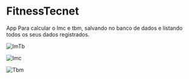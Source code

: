 # FitnessTecnet
App Para calcular o Imc e tbm, salvando no banco de dados e listando todos os seus dados registrados.

![ImTb](https://user-images.githubusercontent.com/103066821/232259418-21a60727-0c5c-409b-8afa-f08e0a1a7de5.png) 

![Imc](https://user-images.githubusercontent.com/103066821/232259419-d474f7dc-38f3-439a-aa9f-859556a19997.png)

![Tbm](https://user-images.githubusercontent.com/103066821/232259423-6ce98bd4-07b2-4c8a-bdb7-d8f9375683a7.png)
